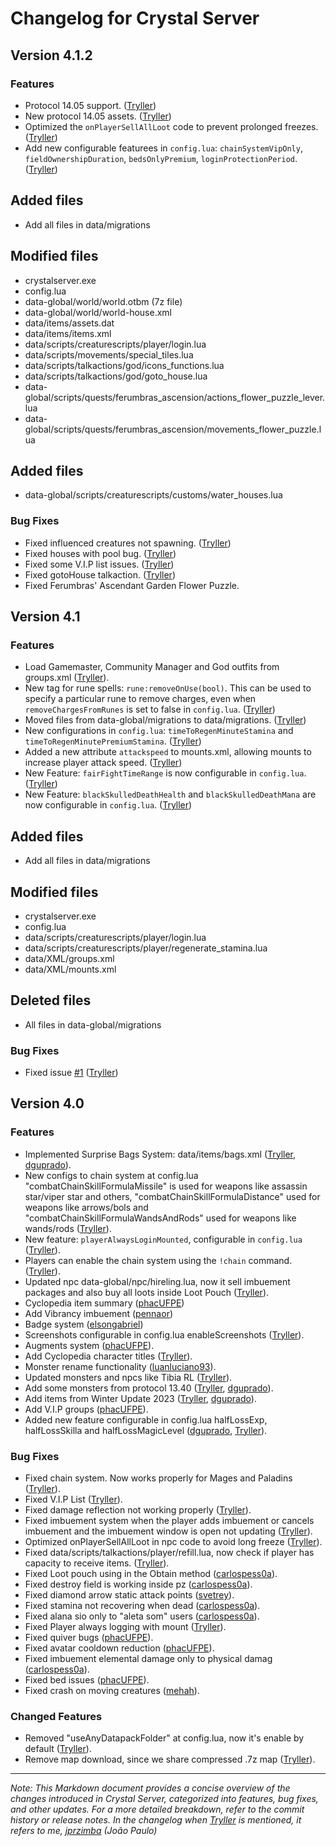 # Changelog for Crystal Server


## Version 4.1.2

### Features

- Protocol 14.05 support. ([Tryller](https://github.com/jprzimba))
- New protocol 14.05 assets. ([Tryller](https://github.com/jprzimba))
- Optimized the `onPlayerSellAllLoot` code to prevent prolonged freezes. ([Tryller](https://github.com/jprzimba))
- Add new configurable featurees in `config.lua`:  `chainSystemVipOnly`, `fieldOwnershipDuration`, `bedsOnlyPremium`, `loginProtectionPeriod`. ([Tryller](https://github.com/jprzimba))

## Added files

- Add all files in data/migrations

## Modified files

- crystalserver.exe
- config.lua
- data-global/world/world.otbm (7z file)
- data-global/world/world-house.xml
- data/items/assets.dat
- data/items/items.xml
- data/scripts/creaturescripts/player/login.lua
- data/scripts/movements/special_tiles.lua
- data/scripts/talkactions/god/icons_functions.lua
- data/scripts/talkactions/god/goto_house.lua
- data-global/scripts/quests/ferumbras_ascension/actions_flower_puzzle_lever.lua
- data-global/scripts/quests/ferumbras_ascension/movements_flower_puzzle.lua

## Added files

- data-global/scripts/creaturescripts/customs/water_houses.lua

### Bug Fixes

- Fixed influenced creatures not spawning. ([Tryller](https://github.com/jprzimba))
- Fixed houses with pool bug. ([Tryller](https://github.com/jprzimba))
- Fixed some V.I.P list issues. ([Tryller](https://github.com/jprzimba))
- Fixed gotoHouse talkaction. ([Tryller](https://github.com/jprzimba))
- Fixed Ferumbras' Ascendant Garden Flower Puzzle.

## Version 4.1

### Features

- Load Gamemaster, Community Manager and God outfits from groups.xml ([Tryller](https://github.com/jprzimba)).
- New tag for rune spells: `rune:removeOnUse(bool)`. This can be used to specify a particular rune to remove charges, even when `removeChargesFromRunes` is set to false in `config.lua`. ([Tryller](https://github.com/jprzimba))
- Moved files from data-global/migrations to data/migrations. ([Tryller](https://github.com/jprzimba))
- New configurations in `config.lua`: `timeToRegenMinuteStamina` and `timeToRegenMinutePremiumStamina`. ([Tryller](https://github.com/jprzimba))
- Added a new attribute `attackspeed` to mounts.xml, allowing mounts to increase player attack speed. ([Tryller](https://github.com/jprzimba))
- New Feature: `fairFightTimeRange` is now configurable in `config.lua`. ([Tryller](https://github.com/jprzimba))
- New Feature: `blackSkulledDeathHealth` and `blackSkulledDeathMana` are now configurable in `config.lua`. ([Tryller](https://github.com/jprzimba))

## Added files

- Add all files in data/migrations

## Modified files

- crystalserver.exe
- config.lua
- data/scripts/creaturescripts/player/login.lua
- data/scripts/creaturescripts/player/regenerate_stamina.lua
- data/XML/groups.xml
- data/XML/mounts.xml

## Deleted files

- All files in data-global/migrations

### Bug Fixes

- Fixed issue [#1](https://github.com/jprzimba/crystalserver/issues/1) ([Tryller](https://github.com/jprzimba))

## Version 4.0

### Features

- Implemented Surprise Bags System: data/items/bags.xml ([Tryller](https://github.com/jprzimba), [dguprado](https://github.com/dguprado)).
- New configs to chain system at config.lua "combatChainSkillFormulaMissile" is used for weapons like assassin star/viper star and others, "combatChainSkillFormulaDistance" used for weapons like arrows/bols and "combatChainSkillFormulaWandsAndRods" used for weapons like wands/rods ([Tryller](https://github.com/jprzimba)).
- New feature: `playerAlwaysLoginMounted`, configurable in `config.lua` ([Tryller](https://github.com/jprzimba)).
- Players can enable the chain system using the `!chain` command. ([Tryller](https://github.com/jprzimba)).
- Updated npc data-global/npc/hireling.lua, now it sell imbuement packages and also buy all loots inside Loot Pouch ([Tryller](https://github.com/jprzimba)).
- Cyclopedia item summary ([phacUFPE](https://github.com/phacUFPE))
- Add Vibrancy imbuement ([pennaor](https://github.com/pennaor))
- Badge system ([elsongabriel](https://github.com/elsongabriel))
- Screenshots configurable in config.lua enableScreenshots ([Tryller](https://github.com/jprzimba)).
- Augments system ([phacUFPE](https://github.com/phacUFPE)).
- Add Cyclopedia character titles ([Tryller](https://github.com/jprzimba)).
- Monster rename functionality ([luanluciano93](https://github.com/luanluciano93)).
- Updated monsters and npcs like Tibia RL ([Tryller](https://github.com/jprzimba)).
- Add some monsters from protocol 13.40 ([Tryller](https://github.com/jprzimba), [dguprado](https://github.com/dguprado)).
- Add items from Winter Update 2023 ([Tryller](https://github.com/jprzimba), [dguprado](https://github.com/dguprado)).
- Add V.I.P groups ([phacUFPE](https://github.com/phacUFPE)).
- Added new feature configurable in config.lua halfLossExp, halfLossSkilla and halfLossMagicLevel ([dguprado](https://github.com/dguprado), [Tryller](https://github.com/jprzimba)).

### Bug Fixes

- Fixed chain system. Now works properly for Mages and Paladins ([Tryller](https://github.com/jprzimba)).
- Fixed V.I.P List ([Tryller](https://github.com/jprzimba)).
- Fixed damage reflection not working properly ([Tryller](https://github.com/jprzimba)).
- Fixed imbuement system when the player adds imbuement or cancels imbuement and the imbuement window is open not updating ([Tryller](https://github.com/jprzimba)).
- Optimized onPlayerSellAllLoot in npc code to avoid long freeze ([Tryller](https://github.com/jprzimba)).
- Fixed data/scripts/talkactions/player/refill.lua, now check if player has capacity to receive items. ([Tryller](https://github.com/jprzimba)).
- Fixed Loot pouch using in the Obtain method ([carlospess0a](https://github.com/carlospess0a)).
- Fixed destroy field is working inside pz ([carlospess0a](https://github.com/carlospess0a)).
- Fixed diamond arrow static attack points ([svetrey](https://github.com/svetrey)).
- Fixed stamina not recovering when dead ([carlospess0a](https://github.com/carlospess0a)).
- Fixed alana sio only to "aleta som" users ([carlospess0a](https://github.com/carlospess0a)).
- Fixed Player always logging with mount ([Tryller](https://github.com/jprzimba)).
- Fixed quiver bugs ([phacUFPE](https://github.com/phacUFPE)).
- Fixed avatar cooldown reduction ([phacUFPE](https://github.com/phacUFPE)).
- Fixed imbuement elemental damage only to physical damag ([carlospess0a](https://github.com/carlospess0a)).
- Fixed bed issues ([phacUFPE](https://github.com/phacUFPE)).
- Fixed crash on moving creatures ([mehah](https://github.com/mehah)).

### Changed Features

- Removed "useAnyDatapackFolder" at config.lua, now it's enable by default ([Tryller](https://github.com/jprzimba)).
- Remove map download, since we share compressed .7z map ([Tryller](https://github.com/jprzimba)).

---

_Note: This Markdown document provides a concise overview of the changes introduced in Crystal Server, categorized into features, bug fixes, and other updates. For a more detailed breakdown, refer to the commit history or release notes.
In the changelog when [Tryller](https://github.com/jprzimba) is mentioned, it refers to me, [jprzimba](https://github.com/jprzimba) (João Paulo)_
